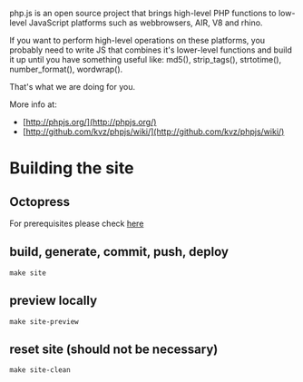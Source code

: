 php.js is an open source project that brings high-level PHP
functions to low-level JavaScript platforms such as webbrowsers,
  AIR, V8 and rhino.

If you want to perform high-level operations on these platforms,
you probably need to write JS that combines it's lower-level
functions and build it up until you have something useful like:
md5(), strip_tags(), strtotime(), number_format(), wordwrap().

That's what we are doing for you.

More info at:

- [http://phpjs.org/](http://phpjs.org/)
- [http://github.com/kvz/phpjs/wiki/](http://github.com/kvz/phpjs/wiki/)

# Building the site

## Octopress

For prerequisites please check [here](http://kvz.io/blog/2012/09/25/blog-with-octopress/)

## build, generate, commit, push, deploy
```shell
make site
```

## preview locally
```shell
make site-preview
```

## reset site (should not be necessary)
```shell
make site-clean
```